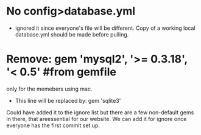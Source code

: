 # No config>database.yml 
* ignored it since everyone's file will be different. Copy of a working local database.yml should be made before pulling. 

# Remove: gem 'mysql2', '>= 0.3.18', '< 0.5' #from gemfile
only for the memebers using mac.
* This line will be replaced by: gem 'sqlite3'

Could have added it to the ignore list but there are a few non-default gems in there, that areessential for our website. 
We can add it for ignore once everyone has the first commit set up. 

